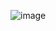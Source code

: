 

![image](https://github.com/dialloissa/CISSP/assets/66538618/dffda95d-d5cc-4c40-8ec1-c53183bb2884)
